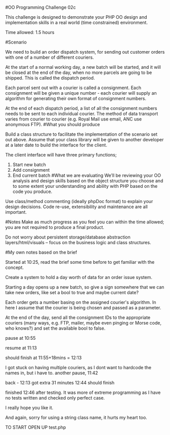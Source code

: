 #OO Programming Challenge 02c 

This challenge is designed to demonstrate your PHP OO design and implementation skills in a real world (time constrained) environment.
 
Time allowed: 1.5 hours
 
#Scenario

We need to build an order dispatch system, for sending out customer orders with one of a number of different couriers.
 
At the start of a normal working day, a new batch will be started, and it will be closed at the end of the day, when no more parcels are going to be shipped. This is called the dispatch period.
 
Each parcel sent out with a courier is called a consignment. Each consignment will be given a unique number - each courier will supply an algorithm for generating their own format of consignment numbers.
 
At the end of each dispatch period, a list of all the consignment numbers needs to be sent to each individual courier. The method of data transport varies from courier to courier (e.g. Royal Mail use email, ANC use anonymous FTP). 
#What you should produce
 
Build a class structure to facilitate the implementation of the scenario set out above. Assume that your class library will be given to another developer at a later date to build the interface for the client.
 
The client interface will have three primary functions; 
1. Start new batch 
2. Add consignment 
3. End current batch 
#What we are evaluating 
We’ll be reviewing your OO analysis and design skills based on the object structure you choose and to some extent your understanding and ability with PHP based on the code you produce.
 
Use class/method commenting (ideally phpDoc format) to explain your design decisions. Code re-use, extensibility and maintenance are all important.
 
#Notes 
Make as much progress as you feel you can within the time allowed; you are not required to produce a final product.
 
Do not worry about persistent storage/database abstraction layers/html/visuals – focus on the business logic and class structures.
 
#My own notes based on the brief

Started at 10:25, read the brief some time before to get familiar with the concept.

Create a system to hold a day worth of data for an order issue system.

Starting a day opens up a new batch, so give a sign somewhere that we can take new orders, like set a bool to true and maybe current date?
 
Each order gets a number basing on the assigned courier's algorithm. In here I assume that the courier is being chosen and passed as a parameter.

At the end of the day, send all the consignment IDs to the appropriate couriers (many ways, e.g. FTP, mailer, maybe even pinging or Morse code, who knows?) and set the available bool to false.

pause at 10:55

resume at 11:13

should finish at 11:55+18mins = 12:13

I got stuck on having multiple couriers, as I dont want to hardcode the names in, but i have to.
another pause, 11:42

back - 12:13
got extra 31 minutes
12:44 should finish

finished 12:46 after testing. It was more of extreme programming as I have no tests written and checked only perfect case.

I really hope you like it.

And again, sorry for using a string class name, it hurts my heart too.

TO START OPEN UP test.php